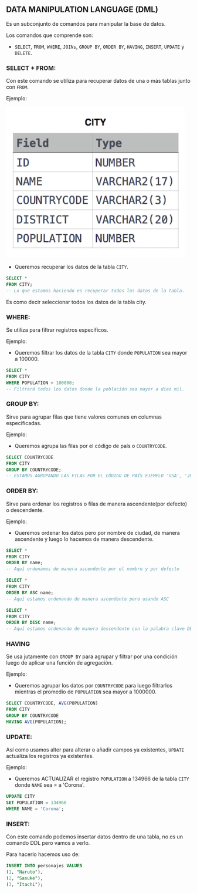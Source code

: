 ## DATA MANIPULATION LANGUAGE (DML)

Es un subconjunto de comandos para manipular la base de datos.

Los comandos que comprende son:

- `SELECT`, `FROM`, `WHERE`, `JOINs`, `GROUP BY`, `ORDER BY`, `HAVING`, `INSERT`, `UPDATE` y `DELETE`.

### SELECT + FROM:
Con este comando se utiliza para recuperar datos de una o más tablas junto con `FROM`.

Ejemplo:

<img src="./src/tabla1.png">

- Queremos recuperar los datos de la tabla `CITY`.

```sql
SELECT *
FROM CITY;
-- Lo que estamos haciendo es recuperar todos los datos de la tabla.
```

Es como decir seleccionar  todos los datos de la tabla city.


### WHERE:
Se utiliza para filtrar registros específicos.

Ejemplo:

- Queremos filtrar los datos de la tabla `CITY` donde `POPULATION` sea mayor a 100000.

```sql
SELECT *
FROM CITY
WHERE POPULATION > 100000;
-- Filtrará todos los datos donde la población sea mayor a diez mil.
```

### GROUP BY:
Sirve para agrupar filas que tiene valores comunes en columnas especificadas.

Ejemplo:

- Queremos agrupa las filas por el código de país o `COUNTRYCODE`.

```sql
SELECT COUNTRYCODE
FROM CITY
GROUP BY COUNTRYCODE;
-- ESTAMOS AGRUPANDO LAS FILAS POR EL CÓDIGO DE PAÍS EJEMPLO 'USA', 'JPN', ETC.
```

### ORDER BY:
Sirve para ordenar los registros o filas de manera ascendente(por defecto) o descendente.

Ejemplo:

- Queremos ordenar los datos pero por nombre de ciudad, de manera ascendente y luego lo hacemos de manera descendente.

```sql
SELECT *
FROM CITY
ORDER BY name;
-- Aquí ordenamos de manera ascendente por el nombre y por defecto
```

```sql
SELECT *
FROM CITY
ORDER BY ASC name;
-- Aquí estamos ordenando de manera ascendente pero usando ASC
```

```sql
SELECT *
FROM CITY
ORDER BY DESC name;
-- Aquí estamos ordenando de manera descendente con la palabra clave DESC
```

### HAVING
Se usa jutamente con `GROUP BY` para agrupar y filtrar por una condición luego de aplicar una función de agregación.

Ejemplo: 

- Queremos agrupar los datos por `COUNTRYCODE` para luego filtrarlos mientras el promedio de `POPULATION` sea mayor a 1000000.

```sql
SELECT COUNTRYCODE, AVG(POPULATION)
FROM CITY
GROUP BY COUNTRYCODE
HAVING AVG(POPULATION);
```

### UPDATE:
Así como usamos alter para alterar o añadir campos ya existentes, `UPDATE` actualiza los registros ya existentes.

Ejemplo:

- Queremos ACTUALIZAR el registro `POPULATION` a 134966 de la tabla `CITY` donde `NAME` sea = a 'Corona'.

```sql
UPDATE CITY
SET POPULATION = 134966
WHERE NAME = 'Corona';
```


### INSERT: 
Con este comando podemos insertar datos dentro de una tabla, no es un comando DDL pero vamos a verlo.

Para hacerlo hacemos uso de:
```sql
INSERT INTO personajes VALUES
(1, "Naruto"),
(2, "Sasuke"),
(3, "Itachi");
```